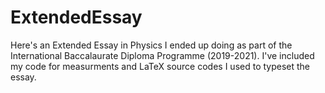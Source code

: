 # ExtendedEssay
Here's an Extended Essay in Physics I ended up doing as part of the International Baccalaurate Diploma Programme (2019-2021). I've included my code for measurments 
and LaTeX source codes I used to typeset the essay.
